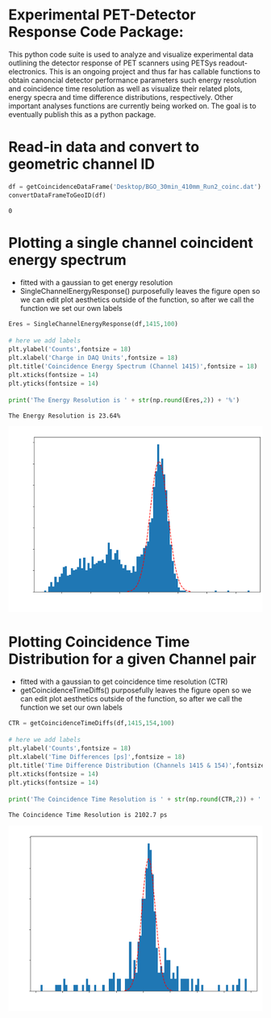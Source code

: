 # Experimental PET-Detector Response Code Package:
This python code suite is used to analyze and visualize experimental data outlining the detector response of PET scanners using PETSys readout-electronics. This is an ongoing project and thus far has callable functions to obtain canoncial detector performance parameters such energy resolution and coincidence time resolution as well as visualize their related plots, energy specra and time difference distributions, respectively. Other important analyses functions are currently being worked on. The goal is to eventually publish this as a python package.

# Read-in data and convert to geometric channel ID


```python
df = getCoincidenceDataFrame('Desktop/BGO_30min_410mm_Run2_coinc.dat')
convertDataFrameToGeoID(df)
```




    0



# Plotting a single channel coincident energy spectrum
- fitted with a gaussian to get energy resolution
- SingleChannelEnergyResponse() purposefully leaves the figure open so we can edit plot aesthetics outside of the function, so after we call the function we set our own labels


```python
Eres = SingleChannelEnergyResponse(df,1415,100)

# here we add labels 
plt.ylabel('Counts',fontsize = 18)
plt.xlabel('Charge in DAQ Units',fontsize = 18)
plt.title('Coincidence Energy Spectrum (Channel 1415)',fontsize = 18)
plt.xticks(fontsize = 14)
plt.yticks(fontsize = 14)

print('The Energy Resolution is ' + str(np.round(Eres,2)) + '%')
```

    The Energy Resolution is 23.64%



    
![png](energy_example.png)
    


# Plotting Coincidence Time Distribution for a given Channel pair
- fitted with a gaussian to get coincidence time resolution (CTR)
- getCoincidenceTimeDiffs() purposefully leaves the figure open so we can edit plot aesthetics outside of the function, so after we call the function we set our own labels


```python
CTR = getCoincidenceTimeDiffs(df,1415,154,100)

# here we add labels 
plt.ylabel('Counts',fontsize = 18)
plt.xlabel('Time Differences [ps]',fontsize = 18)
plt.title('Time Difference Distribution (Channels 1415 & 154)',fontsize = 18)
plt.xticks(fontsize = 14)
plt.yticks(fontsize = 14)

print('The Coincidence Time Resolution is ' + str(np.round(CTR,2)) + ' ps')
```

    The Coincidence Time Resolution is 2102.7 ps



    
![png](CTR_example.png)
